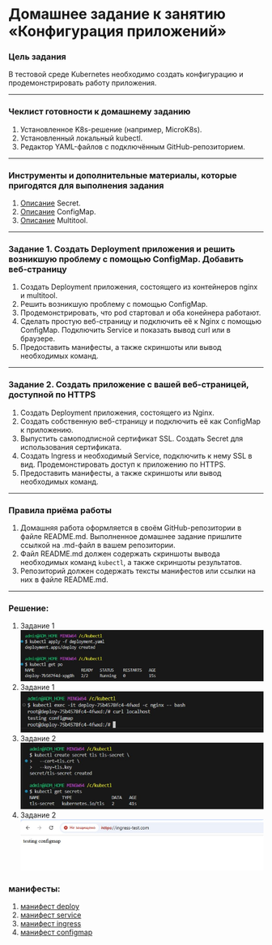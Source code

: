 # Домашнее задание к занятию «Конфигурация приложений»

### Цель задания

В тестовой среде Kubernetes необходимо создать конфигурацию и продемонстрировать работу приложения.

------

### Чеклист готовности к домашнему заданию

1. Установленное K8s-решение (например, MicroK8s).
2. Установленный локальный kubectl.
3. Редактор YAML-файлов с подключённым GitHub-репозиторием.

------

### Инструменты и дополнительные материалы, которые пригодятся для выполнения задания

1. [Описание](https://kubernetes.io/docs/concepts/configuration/secret/) Secret.
2. [Описание](https://kubernetes.io/docs/concepts/configuration/configmap/) ConfigMap.
3. [Описание](https://github.com/wbitt/Network-MultiTool) Multitool.

------

### Задание 1. Создать Deployment приложения и решить возникшую проблему с помощью ConfigMap. Добавить веб-страницу

1. Создать Deployment приложения, состоящего из контейнеров nginx и multitool.
2. Решить возникшую проблему с помощью ConfigMap.
3. Продемонстрировать, что pod стартовал и оба конейнера работают.
4. Сделать простую веб-страницу и подключить её к Nginx с помощью ConfigMap. Подключить Service и показать вывод curl или в браузере.
5. Предоставить манифесты, а также скриншоты или вывод необходимых команд.

------

### Задание 2. Создать приложение с вашей веб-страницей, доступной по HTTPS 

1. Создать Deployment приложения, состоящего из Nginx.
2. Создать собственную веб-страницу и подключить её как ConfigMap к приложению.
3. Выпустить самоподписной сертификат SSL. Создать Secret для использования сертификата.
4. Создать Ingress и необходимый Service, подключить к нему SSL в вид. Продемонстировать доступ к приложению по HTTPS. 
4. Предоставить манифесты, а также скриншоты или вывод необходимых команд.

------

### Правила приёма работы

1. Домашняя работа оформляется в своём GitHub-репозитории в файле README.md. Выполненное домашнее задание пришлите ссылкой на .md-файл в вашем репозитории.
2. Файл README.md должен содержать скриншоты вывода необходимых команд `kubectl`, а также скриншоты результатов.
3. Репозиторий должен содержать тексты манифестов или ссылки на них в файле README.md.

------

### Решение:

1) Задание 1 ![screenshot-1](https://github.com/zitrax1/devops-netology/blob/main/kuber/img/kuber_8.1.jpg)
2) Задание 1 ![screenshot-2](https://github.com/zitrax1/devops-netology/blob/main/kuber/img/kuber_8.2.jpg)
3) Задание 2 ![screenshot-2](https://github.com/zitrax1/devops-netology/blob/main/kuber/img/kuber_8.3.jpg)
4) Задание 2 ![screenshot-2](https://github.com/zitrax1/devops-netology/blob/main/kuber/img/kuber_8.4.jpg)



### манифесты:
1) [манифест deploy](https://github.com/zitrax1/devops-netology/blob/main/kuber/hw8/deployment.yaml)
2) [манифест service](https://github.com/zitrax1/devops-netology/blob/main/kuber/hw8/service.yaml)
3) [манифест ingress](https://github.com/zitrax1/devops-netology/blob/main/kuber/hw8/ingress.yaml)
4) [манифест configmap](https://github.com/zitrax1/devops-netology/blob/main/kuber/hw8/configmap.yaml)